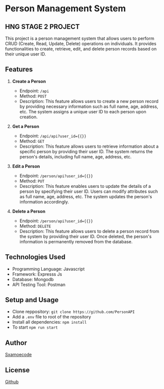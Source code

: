 # Person Management System
## HNG STAGE 2 PROJECT 
This project is a person management system that allows users to perform CRUD (Create, Read, Update, Delete) operations on individuals. It provides functionalities to create, retrieve, edit, and delete person records based on their unique user ID.

## Features

1. **Create a Person**
   - Endpoint:  `/api` 
   - Method:  `POST` 
   - Description: This feature allows users to create a new person record by providing necessary information such as full name, age, address, etc. The system assigns a unique user ID to each person upon creation.

2. **Get a Person**
   - Endpoint:  `/api/api?user_id={{}}` 
   - Method:  `GET` 
   - Description: This feature allows users to retrieve information about a specific person by providing their user ID. The system returns the person's details, including full name, age, address, etc.

3. **Edit a Person**
   - Endpoint:  `/person/api?user_id={{}}` 
   - Method:  `PUT` 
   - Description: This feature enables users to update the details of a person by specifying their user ID. Users can modify attributes such as full name, age, address, etc. The system updates the person's information accordingly.

4. **Delete a Person**
   - Endpoint:  `/person/api?user_id={{}}` 
   - Method:  `DELETE` 
   - Description: This feature allows users to delete a person record from the system by providing their user ID. Once deleted, the person's information is permanently removed from the database.

## Technologies Used

- Programming Language: Javascript
- Framework: Expresss Js
- Database: Mongodb
- API Testing Tool: Postman

## Setup and Usage

- Clone reppository: `git clone https://github.com/PersonAPI`
- Add a `.env` file to root of the repository
- Install all dependencies: `npm install`
- To start `npm run start`
## Author
[Sxamoecode](https://github/Sxamoecode)
## License
[Github](https://github.com)

